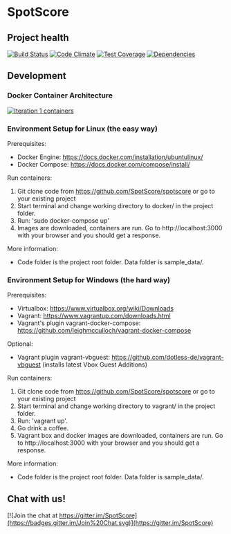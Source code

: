 # SpotScore

## Project health
[![Build Status](https://travis-ci.org/SpotScore/spotscore.svg?branch=master)](https://travis-ci.org/SpotScore/spotscore)
[![Code Climate](https://codeclimate.com/github/SpotScore/spotscore/badges/gpa.svg)](https://codeclimate.com/github/SpotScore/spotscore)
[![Test Coverage](https://codeclimate.com/github/SpotScore/spotscore/badges/coverage.svg)](https://codeclimate.com/github/SpotScore/spotscore/coverage)
[![Dependencies](https://david-dm.org/spotscore/spotscore.svg)](https://david-dm.org/spotscore/spotscore)


## Development

### Docker Container Architecture

[![Iteration 1 containers](https://dl.dropboxusercontent.com/u/2060778/spotscore-docker-1.svg)](https://dl.dropboxusercontent.com/u/2060778/spotscore-docker-1.svg)


### Environment Setup for Linux (the easy way)

Prerequisites:
  * Docker Engine: https://docs.docker.com/installation/ubuntulinux/
  * Docker Compose: https://docs.docker.com/compose/install/

Run containers:
  1. Git clone code from https://github.com/SpotScore/spotscore or go to your existing project
  2. Start terminal and change working directory to docker/ in the project folder.
  3. Run:  'sudo docker-compose up'
  4. Images are downloaded, containers are run. Go to http://localhost:3000 with your browser and you should get a response.

More information:
  * Code folder is the project root folder. Data folder is sample_data/.


### Environment Setup for Windows (the hard way)

Prerequisites:
  * Virtualbox: https://www.virtualbox.org/wiki/Downloads 
  * Vagrant: https://www.vagrantup.com/downloads.html 
  * Vagrant's plugin vagrant-docker-compose: https://github.com/leighmcculloch/vagrant-docker-compose

Optional:
  * Vagrant plugin vagrant-vbguest: https://github.com/dotless-de/vagrant-vbguest (installs latest Vbox Guest Additions)

Run containers:
  1. Git clone code from https://github.com/SpotScore/spotscore or go to your existing project
  2. Start terminal and change working directory to vagrant/ in the project folder.
  3. Run:  'vagrant up'.
  4. Go drink a coffee.
  4. Vagrant box and docker images are downloaded, containers are run. Go to http://localhost:3000 with your browser and you should get a response.

More information:
  * Code folder is the project root folder. Data folder is sample_data/.


## Chat with us!

[![Join the chat at https://gitter.im/SpotScore](https://badges.gitter.im/Join%20Chat.svg)](https://gitter.im/SpotScore)

